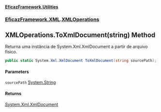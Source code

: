 #### [EficazFramework.Utilities](EficazFrameworkUtilities.md 'EficazFramework Utilities')
### [EficazFramework.XML](EficazFrameworkUtilities.md#EficazFramework.XML 'EficazFramework.XML').[XMLOperations](XMLOperations.md 'EficazFramework.XML.XMLOperations')

## XMLOperations.ToXmlDocument(string) Method

Returna uma instância de System.Xml.XmlDocument a partir de arquivo físico.

```csharp
public static System.Xml.XmlDocument ToXmlDocument(string sourcePath);
```
#### Parameters

<a name='EficazFramework.XML.XMLOperations.ToXmlDocument(string).sourcePath'></a>

`sourcePath` [System.String](https://docs.microsoft.com/en-us/dotnet/api/System.String 'System.String')

#### Returns
[System.Xml.XmlDocument](https://docs.microsoft.com/en-us/dotnet/api/System.Xml.XmlDocument 'System.Xml.XmlDocument')